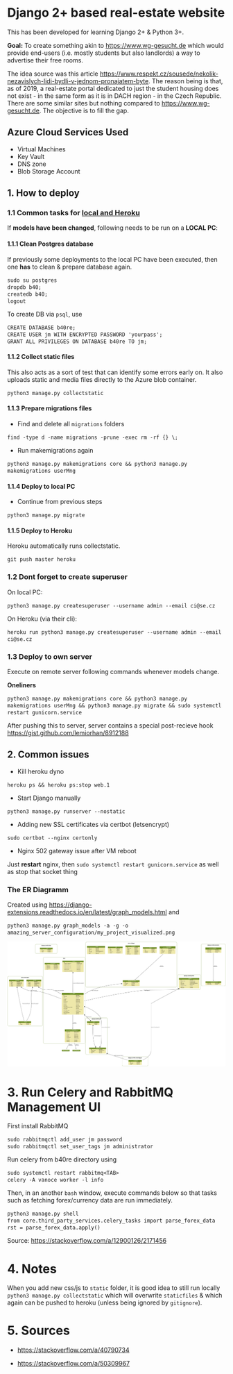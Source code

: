 # Django 2+ based real-estate website

This has been developed for learning Django 2+ & Python 3+. 

**Goal:** To create something akin to <https://www.wg-gesucht.de> which would provide end-users (i.e. mostly students but also landlords) a way to advertise their free rooms.

The idea source was this article <https://www.respekt.cz/sousede/nekolik-nezavislych-lidi-bydli-v-jednom-pronajatem-byte>. 
The reason being is that, as of 2019, a real-estate portal dedicated to just the student housing does not exist - in the same form as it is in DACH region - in the Czech Republic. There are some similar sites but nothing compared to <https://www.wg-gesucht.de>. The objective is to fill the gap. 

## Azure Cloud Services Used

- Virtual Machines
- Key Vault
- DNS zone
- Blob Storage Account

## 1. How to deploy

### 1.1 Common tasks for <u>local and Heroku</u>

If **models have been changed**, following needs to be run on a **LOCAL PC**:

#### 1.1.1 Clean Postgres database 

If previously some deployments to the local PC have been executed, then one **has** to clean & prepare database again. 

```
sudo su postgres 
dropdb b40;
createdb b40;
logout
```

To create DB via `psql`, use 

```
CREATE DATABASE b40re;
CREATE USER jm WITH ENCRYPTED PASSWORD 'yourpass';
GRANT ALL PRIVILEGES ON DATABASE b40re TO jm;
```

#### 1.1.2 Collect static files

This also acts as a sort of test that can identify some errors early on. It also uploads static and media files directly to the Azure blob container.

```
python3 manage.py collectstatic
```

#### 1.1.3 Prepare migrations files

- Find and delete all `migrations` folders

```
find -type d -name migrations -prune -exec rm -rf {} \;
```

- Run makemigrations again

```
python3 manage.py makemigrations core && python3 manage.py makemigrations userMng
```

#### 1.1.4 Deploy to local PC

- Continue from previous steps

```
python3 manage.py migrate
```

#### 1.1.5 Deploy to Heroku

Heroku automatically runs collectstatic.

```
git push master heroku
```

### 1.2 Dont forget to create superuser

On local PC:
```
python3 manage.py createsuperuser --username admin --email ci@se.cz
```

On Heroku (via their cli):
```
heroku run python3 manage.py createsuperuser --username admin --email ci@se.cz
```

### 1.3 Deploy to own server

Execute on remote server following commands whenever models change.

**Oneliners**

```
python3 manage.py makemigrations core && python3 manage.py makemigrations userMng && python3 manage.py migrate && sudo systemctl restart gunicorn.service 
```

After pushing this to server, server contains a special post-recieve hook <https://gist.github.com/lemiorhan/8912188>

## 2. Common issues

- Kill heroku dyno

```
heroku ps && heroku ps:stop web.1
```

- Start Django manually

```
python3 manage.py runserver --nostatic
```

- Adding new SSL certificates via certbot (letsencrypt)

```
sudo certbot --nginx certonly
```

- Nginx 502 gateway issue after VM reboot

Just **restart** nginx, then `sudo systemctl restart gunicorn.service` as well as stop that socket thing

### The **ER** Diagramm

Created using <https://django-extensions.readthedocs.io/en/latest/graph_models.html> and 

```
python3 manage.py graph_models -a -g -o amazing_server_configuration/my_project_visualized.png
```

![amazing_server_configuration/my_project_visualized.png](amazing_server_configuration/my_project_visualized.png)


# 3. Run Celery and RabbitMQ Management UI

First install RabbitMQ

```
sudo rabbitmqctl add_user jm password
sudo rabbitmqctl set_user_tags jm administrator
```

Run celery from b40re directory using

```
sudo systemctl restart rabbitmq<TAB>
celery -A vanoce worker -l info
```

Then, in an another `bash` window, execute commands below so that tasks such as fetching forex/currency data are run immediately.

```
python3 manage.py shell
from core.third_party_services.celery_tasks import parse_forex_data
rst = parse_forex_data.apply()
```

Source: <https://stackoverflow.com/a/12900126/2171456>

# 4. Notes

When you add new css/js to `static` folder, it is good idea to still run locally `python3 manage.py collectstatic` which will overwrite `staticfiles` & which again can be pushed to heroku (unless being ignored by `gitignore`). 

# 5. Sources

- <https://stackoverflow.com/a/40790734>

- <https://stackoverflow.com/a/50309967>



